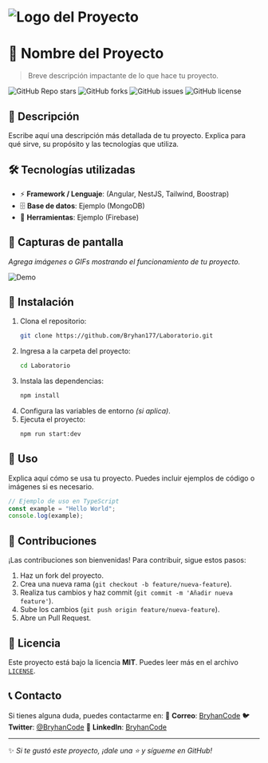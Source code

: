 # ![Logo del Proyecto](https://img.freepik.com/vector-gratis/ilustracion-ideas-bombilla_53876-18149.jpg)

# 🚀 Nombre del Proyecto

> Breve descripción impactante de lo que hace tu proyecto.

![GitHub Repo stars](https://img.shields.io/github/stars/TU_USUARIO/TU_REPO?style=for-the-badge)
![GitHub forks](https://img.shields.io/github/forks/TU_USUARIO/TU_REPO?style=for-the-badge)
![GitHub issues](https://img.shields.io/github/issues/TU_USUARIO/TU_REPO?style=for-the-badge)
![GitHub license](https://img.shields.io/github/license/TU_USUARIO/TU_REPO?style=for-the-badge)

## 📜 Descripción

Escribe aquí una descripción más detallada de tu proyecto. Explica para qué sirve, su propósito y las tecnologías que utiliza.

## 🛠️ Tecnologías utilizadas

- ⚡ **Framework / Lenguaje**: (Angular, NestJS, Tailwind, Boostrap)
- 🗄 **Base de datos**: Ejemplo (MongoDB)
- 🔧 **Herramientas**: Ejemplo (Firebase)

## 📸 Capturas de pantalla

_Agrega imágenes o GIFs mostrando el funcionamiento de tu proyecto._

![Demo](img/demo.png)

## 🚀 Instalación

1. Clona el repositorio:
   ```bash
   git clone https://github.com/Bryhan177/Laboratorio.git
   ```
2. Ingresa a la carpeta del proyecto:
   ```bash
   cd Laboratorio
   ```
3. Instala las dependencias:
   ```bash
   npm install
   ```
4. Configura las variables de entorno _(si aplica)_.
5. Ejecuta el proyecto:
   ```bash
   npm run start:dev
   ```

## 📌 Uso

Explica aquí cómo se usa tu proyecto. Puedes incluir ejemplos de código o imágenes si es necesario.

```typescript
// Ejemplo de uso en TypeScript
const example = "Hello World";
console.log(example);
```

## 🤝 Contribuciones

¡Las contribuciones son bienvenidas! Para contribuir, sigue estos pasos:
1. Haz un fork del proyecto.
2. Crea una nueva rama (`git checkout -b feature/nueva-feature`).
3. Realiza tus cambios y haz commit (`git commit -m 'Añadir nueva feature'`).
4. Sube los cambios (`git push origin feature/nueva-feature`).
5. Abre un Pull Request.

## 📜 Licencia

Este proyecto está bajo la licencia **MIT**. Puedes leer más en el archivo [`LICENSE`](LICENSE).

## 📞 Contacto

Si tienes alguna duda, puedes contactarme en:
📧 **Correo**: [BryhanCode](bryhanstif@gmail.com)
🐦 **Twitter**: [@BryhanCode](https://twitter.com/tuusuario)
💼 **LinkedIn**: [BryhanCode]([https://linkedin.com/in/tuusuario](https://www.linkedin.com/in/bryhan-stif-cordoba-marin-16081a314/))

---
✨ _Si te gustó este proyecto, ¡dale una ⭐ y sígueme en GitHub!_
